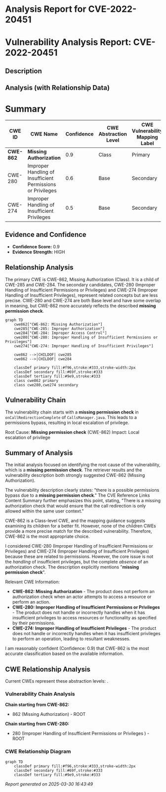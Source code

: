 # Analysis Report for CVE-2022-20451

# Vulnerability Analysis Report: CVE-2022-20451

## Description



## Analysis (with Relationship Data)

# Summary
| CWE ID | CWE Name | Confidence | CWE Abstraction Level | CWE Vulnerability Mapping Label | CWE-Vulnerability Mapping Notes |
|---|---|---|---|---|---|
| **CWE-862** | **Missing Authorization** | 0.9 | Class | Primary | Allowed-with-Review |
| CWE-280 | Improper Handling of Insufficient Permissions or Privileges | 0.6 | Base | Secondary | Allowed |
| CWE-274 | Improper Handling of Insufficient Privileges | 0.5 | Base | Secondary | Discouraged |

## Evidence and Confidence

*   **Confidence Score:** 0.9
*   **Evidence Strength:** HIGH

## Relationship Analysis
The primary CWE is CWE-862, Missing Authorization (Class). It is a child of CWE-285 and CWE-284. The secondary candidates, CWE-280 (Improper Handling of Insufficient Permissions or Privileges) and CWE-274 (Improper Handling of Insufficient Privileges), represent related concepts but are less precise. CWE-280 and CWE-274 are both Base level and have some overlap in meaning, but CWE-862 more accurately reflects the described **missing permission check**.

```mermaid
graph TD
    cwe862["CWE-862: Missing Authorization"]
    cwe285["CWE-285: Improper Authorization"]
    cwe284["CWE-284: Improper Access Control"]
    cwe280["CWE-280: Improper Handling of Insufficient Permissions or Privileges"]
    cwe274["CWE-274: Improper Handling of Insufficient Privileges"]

    cwe862 -->|CHILDOF| cwe285
    cwe862 -->|CHILDOF| cwe284
    
    classDef primary fill:#f96,stroke:#333,stroke-width:2px
    classDef secondary fill:#69f,stroke:#333
    classDef tertiary fill:#9e9,stroke:#333
    class cwe862 primary
    class cwe280,cwe274 secondary
```

## Vulnerability Chain
The vulnerability chain starts with a **missing permission check** in `onCallRedirectionComplete` of `CallsManager.java`. This leads to a permissions bypass, resulting in local escalation of privilege.

Root Cause: **Missing permission check** (CWE-862)
Impact: Local escalation of privilege

## Summary of Analysis
The initial analysis focused on identifying the root cause of the vulnerability, which is a **missing permission check**. The retriever results and the vulnerability description both strongly suggested CWE-862 (Missing Authorization).

The vulnerability description clearly states: "there is a possible permissions bypass due to a **missing permission check**." The CVE Reference Links Content Summary further emphasizes this point, stating, "There is a missing authorization check that would ensure that the call redirection is only allowed within the same user context."

CWE-862 is a Class-level CWE, and the mapping guidance suggests examining its children for a better fit. However, none of the children CWEs provide a more precise match for the described vulnerability. Therefore, CWE-862 is the most appropriate choice.

I considered CWE-280 (Improper Handling of Insufficient Permissions or Privileges) and CWE-274 (Improper Handling of Insufficient Privileges) because these are related to permissions. However, the core issue is not the *handling* of insufficient privileges, but the complete *absence* of an authorization check. The description explicitly mentions "**missing permission check**".

Relevant CWE Information:
- **CWE-862: Missing Authorization** - The product does not perform an authorization check when an actor attempts to access a resource or perform an action.
- **CWE-280: Improper Handling of Insufficient Permissions or Privileges** - The product does not handle or incorrectly handles when it has insufficient privileges to access resources or functionality as specified by their permissions.
- **CWE-274: Improper Handling of Insufficient Privileges** - The product does not handle or incorrectly handles when it has insufficient privileges to perform an operation, leading to resultant weaknesses.

I am reasonably confident (Confidence: 0.9) that CWE-862 is the most accurate classification based on the available information.


## CWE Relationship Analysis

Current CWEs represent these abstraction levels: .


### Vulnerability Chain Analysis

**Chain starting from CWE-862:**
- 862 (Missing Authorization) - ROOT


**Chain starting from CWE-280:**
- 280 (Improper Handling of Insufficient Permissions or Privileges ) - ROOT



### CWE Relationship Diagram

```mermaid
graph TD
    classDef primary fill:#f96,stroke:#333,stroke-width:2px
    classDef secondary fill:#69f,stroke:#333
    classDef tertiary fill:#9e9,stroke:#333
```



*Report generated on 2025-03-30 16:43:49*
